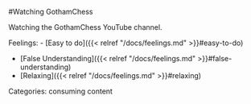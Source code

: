 #Watching GothamChess

Watching the GothamChess YouTube channel.

Feelings:   - [Easy to do]({{< relref "/docs/feelings.md" >}}#easy-to-do)
  - [False Understanding]({{< relref "/docs/feelings.md" >}}#false-understanding)
  - [Relaxing]({{< relref "/docs/feelings.md" >}}#relaxing)

Categories: consuming content